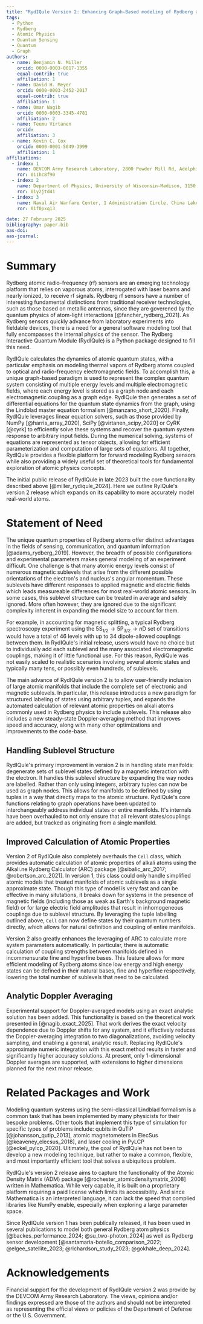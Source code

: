 ```yaml
---
title: "RydIQule Version 2: Enhancing Graph-Based modeling of Rydberg atoms"
tags:
  - Python
  - Rydberg
  - Atomic Physics
  - Quantum Sensing
  - Quantum
  - Graph
authors:
  - name: Benjamin N. Miller
    orcid: 0000-0003-0017-1355
    equal-contrib: true
    affiliation: 1 
  - name: David H. Meyer
    orcid: 0000-0003-2452-2017
    equal-contrib: true
    affiliation: 1
  - name: Omar Nagib
    orcid: 0000-0003-3345-4781
    affiliation: 2
  - name: Teemu Virtanen
    orcid:
    affiliation: 3
  - name: Kevin C. Cox
    orcid: 0000-0001-5049-3999
    affiliation: 1
affiliations:
  - index: 1
    name: DEVCOM Army Research Laboratory, 2800 Powder Mill Rd, Adelphi, MD, 20783, USA
    ror: 011hc8f90
  - index: 2
    name: Department of Physics, University of Wisconsin-Madison, 1150 University Avenue, Madison, WI, 53706, USA
    ror: 01y2jtd41
  - index: 3
    name: Naval Air Warfare Center, 1 Administration Circle, China Lake, CA, 93555, USA
    ror: 01f0pxq13

date: 27 February 2025
bibliography: paper.bib
aas-doi: 
aas-journal:
---
```

# Summary
<!--- This is an HTML comment in Markdown -->
<!--- EACH SENTENCE SHOULD BE A NEWLINE --->
Rydberg atomic radio-frequency (rf) sensors are an emerging technology platform that relies on vaporous atoms, interrogated with laser beams and nearly ionized, to receive rf signals.
Rydberg rf sensors have a number of interesting fundamental distinctions from traditional receiver technologies,
such as those based on metallic antennas,
since they are goverened by the quantum physics of atom-light interactions [@fancher_rydberg_2021].
As Rydberg sensors quickly advance from laboratory experiments into fieldable devices,
there is a need for a general software modeling tool that fully encompasses the internal physics of the sensor.
The Rydberg Interactive Quantum Module (RydIQule) is a Python package designed to fill this need.

RydIQule calculates the dynamics of atomic quantum states,
with a particular emphasis on modeling thermal vapors of Rydberg atoms coupled to optical and radio-frequency electromagnetic fields.
To accomplish this, a unique graph-based paradigm is used to represent the complex quantum system consisting of multiple energy levels and multiple electromagnetic fields,
where each energy level is stored as a graph node and each electromagnetic coupling as a graph edge.
RydIQule then generates a set of differential equations for the quantum state dynamics from the graph,
using the Lindblad master equation formalism [@manzano_short_2020].
Finally, RydIQule leverages linear equation solvers,
such as those provided by NumPy [@harris_array_2020], SciPy [@virtanen_scipy_2020] or CyRK [@cyrk]
to efficiently solve these systems and recover the quantum system response to arbitrary input fields.
During the numerical solving, systems of equations are represented as tensor objects,
allowing for efficient parameterization and computation of large sets of equations.
All together, RydIQule provides a flexible platform for forward modeling Rydberg sensors while also providing a widely useful set of theoretical tools for fundamental exploration of atomic physics concepts.

The initial public release of RydIQule in late 2023 built the core functionality described above [@miller_rydiqule_2024].
Here we outline RyIQule's version 2 release which expands on its capability to more accurately model real-world atoms.

# Statement of Need

The unique quantum properties of Rydberg atoms offer distinct advantages in the fields of sensing, communication,
and quantum information [@adams_rydberg_2019].
However, the breadth of possible configurations and experimental parameters makes general modeling of an experiment difficult.
One challenge is that many atomic energy levels consist of numerous magnetic sublevels that arise from the different possible orientations of the electron's and nucleus's angular momentum.
These sublevels have different responses to applied magnetic and electric fields which leads measureable differences for most real-world atomic sensors.
In some cases, this sublevel structure can be treated in average and safely ignored.
More often however, they are ignored due to the significant complexity inherent in expanding the model size to account for them.

For example, in accounting for magnetic splitting,
a typical Rydberg spectroscopy experiment using the $5\text{S}_{1/2}\rightarrow5\text{P}_{3/2}\rightarrow n\text{D}$ set of transitions would have a total of 46 levels with up to 34 dipole-allowed couplings between them.
In RydIQule's initial release, users would have no choice but to individually add each sublevel and the many associated electromagnetic couplings, making it of little functional use.
For this reason, RydiQule was not easily scaled to realistic scenarios involving several atomic states and typically many tens, or possibly even hundreds, of sublevels.

The main advance of RydIQule version 2 is to allow user-friendly inclusion of large atomic manifolds that include the complete set of electronic and magnetic sublevels.
In particular, this release introduces a new paradigm for structured labeling of states using arbitrary tuples,
and expands the automated calculation of relevant atomic properties on alkali atoms commonly used in Rydberg physics
to include sublevels.
This release also includes a new steady-state Doppler-averaging method that improves speed and accuracy,
along with many other optimizations and improvements to the code-base.

## Handling Sublevel Structure

RydIQule's primary improvement in version 2 is in handling state manifolds: degenerate sets of sublevel states defined by a magnetic interaction with the electron.
It handles this sublevel structure by expanding the way nodes are labelled.
Rather than only using integers, arbitrary tuples can now be used as graph nodes.
This allows for manifolds to be defined by using tuples in a way that directly maps to the atomic structure.
RydIQule's core functions relating to graph operations have been updated to interchangeably address individual states or entire manifolds.
It's internals have been overhauled to not only ensure that all relevant states/couplings are added, but tracked as originating from a single manifold.

## Improved Calculation of Atomic Properties

Version 2 of RydIQule also completely overhauls the `Cell` class, which provides automatic calculation of atomic properties of alkali atoms
using the Alkali.ne Rydberg Calculator (ARC) package [@sibalic_arc_2017; @robertson_arc_2021].
In version 1, this class could only handle simplified atomic models that treated manifolds of atomic sublevels as a single approximate state.
Though this type of model is very fast and can be effective in many situtations,
it breaks down for systems in the presence of magnetic fields (including those as weak as Earth's background magnetic field)
or for large electric field amplitudes that result in inhomogeneous couplings due to sublevel structure.
By leveraging the tuple labelling outlined above, `Cell` can now define states by their quantum numbers directly,
which allows for natural definition and coupling of entire manifolds.

Version 2 also greatly enhances the leveraging of ARC to calculate more system parameters automatically.
In particular, there is automatic calculation of coupling strengths between manifolds defined in incommensurate fine and hyperfine bases.
This feature allows for more efficient modeling of Rydberg atoms since low energy and high energy states can be defined in their natural bases,
fine and hyperfine respectively, lowering the total number of sublevels that need to be calculated.

## Analytic Doppler Averaging

Experimental support for Doppler-averaged models using an exact analytic solution has been added.
This functionality is based on the theoretical work presented in [@nagib_exact_2025].
That work derives the exact velocity dependence due to Doppler shifts for any system, and it effectively reduces the Doppler-averaging integration to two diagonalizations, avoiding velocity sampling, and enabling a general, analytic result.
Replacing RydIQule's approximate numeric integration with this exact method results in faster and significantly higher accuracy solutions.
At present, only 1-dimensional Doppler averages are supported, with extensions to higher dimensions planned for the next minor release.

# Related Packages and Work

Modeling quantum systems using the semi-classical Lindblad formalism is a common task that has been implemented by many physicists for their bespoke problems.
Other tools that implement this type of simulation for specific types of problems include: qubits in QuTiP [@johansson_qutip_2013], atomic magnetometers in ElecSus [@keaveney_elecsus_2018], and laser cooling in PyLCP [@eckel_pylcp_2020].
Ultimately, the goal of RydIQule has not been to develop a new modeling technique,
but rather to make a common, flexible, and most importantly efficient tool that solves a ubiquitous problem.

RydIQule's version 2 release aims to capture the functionality of the Atomic Density Matrix (ADM) package [@rochester_atomicdensitymatrix_2008] written in Mathematica.
While very capable,
it is built on a proprietary platform requiring a paid license which limits its accessibility.
And since Mathematica is an interpreted language,
it can lack the speed that complied libraries like NumPy enable, especially when exploring a large parameter space.

Since RydIQule version 1 has been publically released,
it has been used in several publications to model both general Rydberg atom physics [@backes_performance_2024; @su_two-photon_2024]
as well as Rydberg sensor development [@santamaria-botello_comparison_2022; @elgee_satellite_2023; @richardson_study_2023; @gokhale_deep_2024].

# Acknowledgements

Financial support for the development of RydIQule version 2 was provide by the DEVCOM Army Research Laboratory.
The views, opinions and/or findings expressed are those of the authors and should not be interpreted as representing the official views or policies of the Department of Defense or the U.S. Government.
